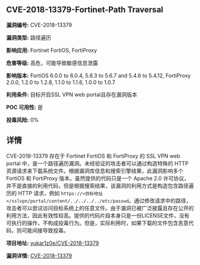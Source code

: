 ## CVE-2018-13379-Fortinet-Path Traversal

**漏洞编号:** CVE-2018-13379

**漏洞类型:** 路径遍历

**影响应用:** Fortinet FortiOS, FortiProxy

**危害等级:** 高危，可能导致敏感信息泄露

**影响版本:** FortiOS 6.0.0 to 6.0.4, 5.6.3 to 5.6.7 and 5.4.6 to 5.4.12, FortiProxy 2.0.0, 1.2.0 to 1.2.8, 1.1.0 to 1.1.6, 1.0.0 to 1.0.7

**利用条件:** 目标开启SSL VPN web portal且存在漏洞版本

**POC 可用性:** 是

**投毒风险:** 0%

## 详情

CVE-2018-13379 存在于 Fortinet FortiOS 和 FortiProxy 的 SSL VPN web portal 中，是一个路径遍历漏洞。未经验证的攻击者可以通过构造特殊的 HTTP 资源请求来下载系统文件。根据漏洞库信息和搜索引擎结果，此漏洞影响多个 FortiOS 和 FortiProxy 版本。虽然提供的代码只是一个 Apache 2.0 许可协议，并不是直接的利用代码，但是根据搜索结果，该漏洞的利用方式是构造包含路径遍历的 HTTP 请求，例如 `https://<目标地址>/sslvpn/portal/content/../../../../etc/passwd`。通过修改请求中的路径，攻击者可以尝试访问目标系统上的任意文件。由于漏洞已被广泛披露且存在公开的利用方法，因此有效性较高。提供的代码片段本身只是一份LICENSE文件，没有可执行的操作，不构成投毒行为。但是，实际利用时，如果下载的文件包含恶意代码，则可能间接导致投毒。

**项目地址:** [yukar1z0e/CVE-2018-13379](https://github.com/yukar1z0e/CVE-2018-13379)

**漏洞详情:** [CVE-2018-13379](https://nvd.nist.gov/vuln/detail/CVE-2018-13379)